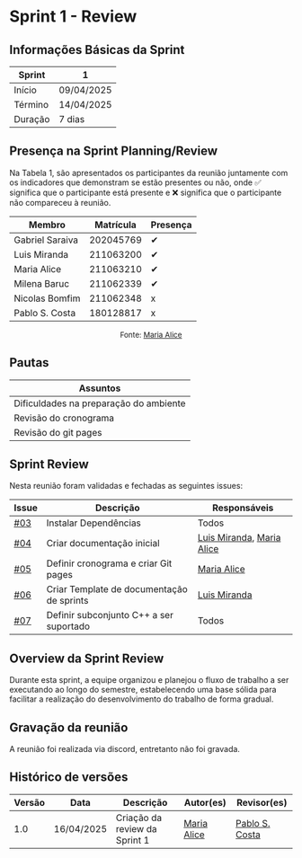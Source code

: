 # Sprint 1 - Review
<!-- Este é um arquivo base, para criar uma ata, basta copiá-lo e preencher os dados da reunião -->

## Informações Básicas da Sprint

| Sprint  | 1             |
|---------|---------------|
| Início  | 09/04/2025    |
| Término | 14/04/2025    |
| Duração |  7 dias       |

## Presença na Sprint Planning/Review

<!-- Colocar um ✅ se o participante estiver presente ou um ❌ caso negativo -->
Na Tabela 1, são apresentados os participantes da reunião juntamente com os indicadores que demonstram se estão presentes ou não, onde ✅ significa que o participante está presente e ❌ significa que o participante não compareceu à reunião.

| Membro                               | Matrícula        | Presença |
|--------------------------------------|--------------    | ---------|
| Gabriel Saraiva                      | 202045769        | ✔        |
| Luis Miranda                         | 211063200        | ✔        |
| Maria Alice                          | 211063210        | ✔        |
| Milena Baruc                         | 211062339        | ✔        |
| Nicolas Bomfim                       | 211062348        | x        |
| Pablo S. Costa                       | 180128817        | x        |

<center>

<font size="2"><p style="text-align: center">Fonte: [Maria Alice](https://github.com/Maliz30)</p></font>

</center>

## Pautas

<!-- pautas discutidas na reunião -->

| Assuntos                               |
| -------------------------------------- |
| Dificuldades na preparação do ambiente |
| Revisão do cronograma                  |
| Revisão do git pages                   |


## Sprint Review
<!-- decisões feitas pela equipe -->
<!-- Github do time para facilitar ao colocar os responsáveis: 

[Gabriel Saraiva](https://github.com/gabrielsarcan)
[Luis Miranda](https://github.com/LuisMiranda10)
[Milena Baruc](https://github.com/MilenaBaruc)
[Maria Alice](https://github.com/Maliz30)
[Nicolas Bonfim](https://github.com/NickGehjk)
[Pablo S. Costa](https://github.com/pabloheika)

-->

Nesta reunião foram validadas e fechadas as seguintes issues:

| Issue                                                            | Descrição                                 | Responsáveis                                                                                |
| ---------------------------------------------------------------- | ----------------------------------------- | ------------------------------------------------------------------------------------------- |
| [#03](https://github.com/Maliz30/Interpretador_Cpp-Py/issues/3)  | Instalar Dependências                     | Todos                                                                                       |
| [#04](https://github.com/Maliz30/Interpretador_Cpp-Py/issues/4)  | Criar documentação inicial                | [Luis Miranda](https://github.com/LuisMiranda10), [Maria Alice](https://github.com/Maliz30) |
| [#05](https://github.com/Maliz30/Interpretador_Cpp-Py/issues/5)  | Definir cronograma e criar Git pages      | [Maria Alice](https://github.com/Maliz30)                                                   |
| [#06](https://github.com/Maliz30/Interpretador_Cpp-Py/issues/6)  | Criar Template de documentação de sprints | [Luis Miranda](https://github.com/LuisMiranda10)                                            |
| [#07](https://github.com/Maliz30/Interpretador_Cpp-Py/issues/7)  | Definir subconjunto C++ a ser suportado   | Todos                                                                                       |

## Overview da Sprint Review
<!-- compromissos que foram definidos para os integrantes, a data de entrega e os revisores, para facilitar o trabalho, pode pedir
para o chat GPT formar a tabela em HTML -->

Durante esta sprint, a equipe organizou e planejou o fluxo de trabalho a ser executando ao longo do semestre, estabelecendo uma base sólida para facilitar a realização do desenvolvimento do trabalho de forma gradual.

## Gravação da reunião

A reunião foi realizada via discord, entretanto não foi gravada.

## Histórico de versões

<center>

| Versão | Data       | Descrição                     | Autor(es)                                 | Revisor(es)                                     |
| ------ | ---------- | ----------------------------- | ----------------------------------------- | ----------------------------------------------- |
| 1.0    | 16/04/2025 | Criação da review da Sprint 1 | [Maria Alice](https://github.com/Maliz30) | [Pablo S. Costa](https://github.com/pabloheika) |

</center>